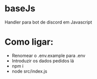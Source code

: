 # baseJs
 
Handler para bot de discord em Javascript

# Como ligar:

- Renomear o .env.example para .env
- Introduzir os dados pedidos lá
- npm i
- node src/index.js